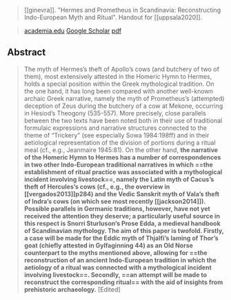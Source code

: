 > [[ginevra]]. "Hermes and Prometheus in Scandinavia: Reconstructing Indo-European Myth and Ritual". Handout for [[uppsala2020]]. 

> [academia.edu](https://www.academia.edu/44304200)
> [Google Scholar](https://scholar.google.com/citations?view_op=view_citation&hl=en&user=DD__PvkAAAAJ&alert_preview_top_rm=2&citation_for_view=DD__PvkAAAAJ:_FxGoFyzp5QC)
> [pdf](ginevra2020-hermes.pdf)


## Abstract
> The myth of Hermes’s theft of Apollo’s cows (and butchery of two of them), most extensively attested in the Homeric Hymn to Hermes, holds a special position within the Greek mythological tradition. On the one hand, it has long been compared with another well-known archaic Greek narrative, namely the myth of Prometheus’s (attempted) deception of Zeus during the butchery of a cow at Mekone, occurring in Hesiod’s Theogony (535-557). More precisely, close parallels between the two texts have been noted both in their use of traditional formulaic expressions and narrative structures connected to the theme of “Trickery” (see especially Sowa 1984:198ff) and in their aetiological representation of the division of portions during a ritual meal (cf., e.g., Jeanmaire 1945:81). On the other hand, **the narrative of the Homeric Hymn to Hermes has a number of correspondences in two other Indo-European traditional narratives in which ==the establishment of ritual practice was associated with a mythological incident involving livestock==, namely the Latin myth of Cacus’s theft of Hercules’s cows (cf., e.g., the overview in [[vergados2013]]p284) and the Vedic Sanskrit myth of Vala’s theft of Indra’s cows (on which see most recently [[jackson2014]]). Possible parallels in Germanic traditions, however, have not yet received the attention they deserve; a particularly useful source in this respect is Snorri Sturluson’s Prose Edda, a medieval handbook of Scandinavian mythology. The aim of this paper is twofold. Firstly, a case will be made for the Eddic myth of Thjalfi’s laming of Thor’s goat (chiefly attested in Gylfaginning 44) as an Old Norse counterpart to the myths mentioned above, allowing for ==the reconstruction of an ancient Indo-European tradition in which the aetiology of a ritual was connected with a mythological incident involving livestock==. Secondly, ==an attempt will be made to reconstruct the corresponding ritual== with the aid of insights from prehistoric archaeology.** [Edited]

